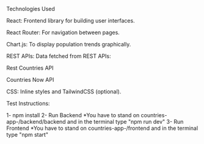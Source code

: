  Technologies Used

React: Frontend library for building user interfaces.

React Router: For navigation between pages.

Chart.js: To display population trends graphically.

REST APIs: Data fetched from REST APIs:

Rest Countries API

Countries Now API

CSS: Inline styles and TailwindCSS (optional).


Test Instructions: 

1- npm install
2- Run Backend
*You have to stand on countries-app-/backend/backend and in the terminal type "npm run dev"
3- Run Frontend
*You have to stand on countries-app-/frontend and in the terminal type "npm start"

